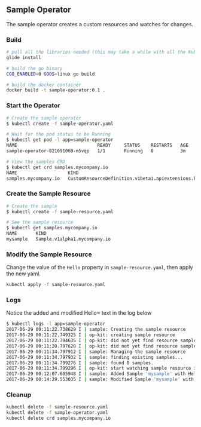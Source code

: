 
## Sample Operator
The sample operator creates a custom resources and watches for changes.

### Build
```bash
# pull all the libraries needed (this may take a while with all the Kubernetes dependencies)
glide install

# build the go binary
CGO_ENABLED=0 GOOS=linux go build

# build the docker container
docker build -t sample-operator:0.1 .
```

### Start the Operator

```bash
# Create the sample operator
$ kubectl create -f sample-operator.yaml

# Wait for the pod status to be Running
$ kubectl get pod -l app=sample-operator
NAME                              READY     STATUS    RESTARTS   AGE
sample-operator-821691060-m5vqp   1/1       Running   0          3m

# View the samples CRD
$ kubectl get crd samples.mycompany.io
NAME                   KIND
samples.mycompany.io   CustomResourceDefinition.v1beta1.apiextensions.k8s.io
```

### Create the Sample Resource
```bash
# Create the sample
$ kubectl create -f sample-resource.yaml

# See the sample resource
$ kubectl get samples.mycompany.io
NAME       KIND
mysample   Sample.v1alpha1.mycompany.io
```

### Modify the Sample Resource
Change the value of the `Hello` property in `sample-resource.yaml`, then apply the new yaml.
```bash
kubectl apply -f sample-resource.yaml
```

### Logs

Notice the added and modified Hello= text in the log below

```bash
$ kubectl logs -l app=sample-operator
2017-06-29 00:11:22.738629 I | sample: Creating the sample resource
2017-06-29 00:11:22.749325 I | op-kit: creating sample resource
2017-06-29 00:11:22.794635 I | op-kit: did not yet find resource sample at apis/mycompany.io/v1alpha1/samples. the server could not find the requested resource
2017-06-29 00:11:28.797620 I | op-kit: did not yet find resource sample at apis/mycompany.io/v1alpha1/samples. the server could not find the requested resource
2017-06-29 00:11:34.797912 I | sample: Managing the sample resource
2017-06-29 00:11:34.797932 I | sample: finding existing samples...
2017-06-29 00:11:34.799276 I | sample: found 0 samples.
2017-06-29 00:11:34.799296 I | op-kit: start watching sample resource in namespace default at 27064
2017-06-29 00:12:07.605948 I | sample: Added Sample 'mysample' with Hello=World!
2017-06-29 00:14:29.553035 I | sample: Modified Sample 'mysample' with Hello=ANOTHER World!!
```

### Cleanup
```bash
kubectl delete -f sample-resource.yaml
kubectl delete -f sample-operator.yaml
kubectl delete crd samples.mycompany.io
```